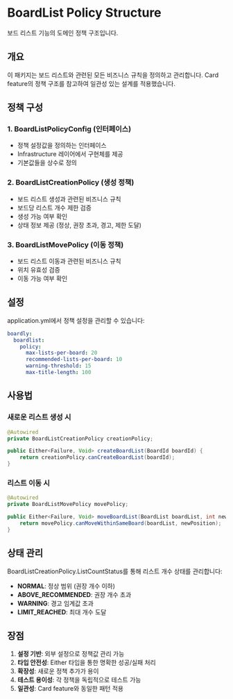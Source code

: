 # BoardList Policy Structure

보드 리스트 기능의 도메인 정책 구조입니다.

## 개요

이 패키지는 보드 리스트와 관련된 모든 비즈니스 규칙을 정의하고 관리합니다. 
Card feature의 정책 구조를 참고하여 일관성 있는 설계를 적용했습니다.

## 정책 구성

### 1. BoardListPolicyConfig (인터페이스)
- 정책 설정값을 정의하는 인터페이스
- Infrastructure 레이어에서 구현체를 제공
- 기본값들을 상수로 정의

### 2. BoardListCreationPolicy (생성 정책)
- 보드 리스트 생성과 관련된 비즈니스 규칙
- 보드당 리스트 개수 제한 검증
- 생성 가능 여부 확인
- 상태 정보 제공 (정상, 권장 초과, 경고, 제한 도달)

### 3. BoardListMovePolicy (이동 정책)
- 보드 리스트 이동과 관련된 비즈니스 규칙
- 위치 유효성 검증
- 이동 가능 여부 확인

## 설정

application.yml에서 정책 설정을 관리할 수 있습니다:

```yaml
boardly:
  boardlist:
    policy:
      max-lists-per-board: 20
      recommended-lists-per-board: 10
      warning-threshold: 15
      max-title-length: 100
```

## 사용법

### 새로운 리스트 생성 시
```java
@Autowired
private BoardListCreationPolicy creationPolicy;

public Either<Failure, Void> createBoardList(BoardId boardId) {
    return creationPolicy.canCreateBoardList(boardId);
}
```

### 리스트 이동 시
```java
@Autowired
private BoardListMovePolicy movePolicy;

public Either<Failure, Void> moveBoardList(BoardList boardList, int newPosition) {
    return movePolicy.canMoveWithinSameBoard(boardList, newPosition);
}
```

## 상태 관리

BoardListCreationPolicy.ListCountStatus를 통해 리스트 개수 상태를 관리합니다:

- **NORMAL**: 정상 범위 (권장 개수 이하)
- **ABOVE_RECOMMENDED**: 권장 개수 초과
- **WARNING**: 경고 임계값 초과
- **LIMIT_REACHED**: 최대 개수 도달

## 장점

1. **설정 기반**: 외부 설정으로 정책값 관리 가능
2. **타입 안전성**: Either 타입을 통한 명확한 성공/실패 처리
3. **확장성**: 새로운 정책 추가가 용이
4. **테스트 용이성**: 각 정책을 독립적으로 테스트 가능
5. **일관성**: Card feature와 동일한 패턴 적용 